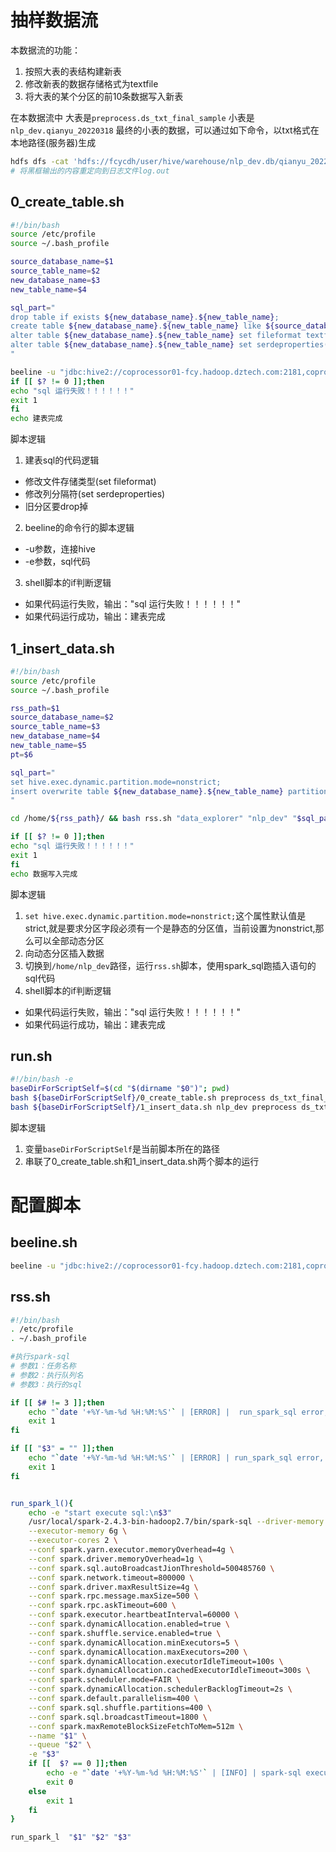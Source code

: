 # 抽样数据流
本数据流的功能：
1. 按照大表的表结构建新表
2. 修改新表的数据存储格式为textfile
3. 将大表的某个分区的前10条数据写入新表

在本数据流中
大表是`preprocess.ds_txt_final_sample`
小表是`nlp_dev.qianyu_20220318`
最终的小表的数据，可以通过如下命令，以txt格式在本地路径(服务器)生成
```bash
hdfs dfs -cat 'hdfs://fcycdh/user/hive/warehouse/nlp_dev.db/qianyu_20220318/the_date=2021-12-02/file_no=merge_20211202_1202_L0/part-00000-61596164-a9ba-4e59-a62c-192d8f69e9a8.c000'>log.out
# 将黑框输出的内容重定向到日志文件log.out
```

## 0_create_table.sh
```bash
#!/bin/bash
source /etc/profile
source ~/.bash_profile

source_database_name=$1
source_table_name=$2
new_database_name=$3
new_table_name=$4

sql_part="
drop table if exists ${new_database_name}.${new_table_name};
create table ${new_database_name}.${new_table_name} like ${source_database_name}.${source_table_name};
alter table ${new_database_name}.${new_table_name} set fileformat textfile;
alter table ${new_database_name}.${new_table_name} set serdeproperties('serialization.format'='\t', 'field.delim'='\t');
"

beeline -u "jdbc:hive2://coprocessor01-fcy.hadoop.dztech.com:2181,coprocessor02-fcy.hadoop.dztech.com:2181,coprocessor03-fcy.hadoop.dztech.com:2181/;serviceDiscoveryMode=zooKeeper;zooKeeperNamespace=hiveserver2" -e "$sql_part"
if [[ $? != 0 ]];then
echo "sql 运行失败！！！！！！"
exit 1
fi
echo 建表完成
```
脚本逻辑
1. 建表sql的代码逻辑
- 修改文件存储类型(set fileformat)
- 修改列分隔符(set serdeproperties)
- 旧分区要drop掉

2. beeline的命令行的脚本逻辑
- -u参数，连接hive
- -e参数，sql代码

3. shell脚本的if判断逻辑
- 如果代码运行失败，输出："sql 运行失败！！！！！！"
- 如果代码运行成功，输出：建表完成

## 1_insert_data.sh
```bash
#!/bin/bash
source /etc/profile
source ~/.bash_profile

rss_path=$1
source_database_name=$2
source_table_name=$3
new_database_name=$4
new_table_name=$5
pt=$6

sql_part="
set hive.exec.dynamic.partition.mode=nonstrict;
insert overwrite table ${new_database_name}.${new_table_name} partition(the_date,file_no) select * from ${source_database_name}.${source_table_name} where the_date='${pt}' limit 1000;
"

cd /home/${rss_path}/ && bash rss.sh "data_explorer" "nlp_dev" "$sql_part"

if [[ $? != 0 ]];then
echo "sql 运行失败！！！！！！"
exit 1
fi
echo 数据写入完成
```
脚本逻辑
1. `set hive.exec.dynamic.partition.mode=nonstrict;`这个属性默认值是strict,就是要求分区字段必须有一个是静态的分区值，当前设置为nonstrict,那么可以全部动态分区
2. 向动态分区插入数据
3. 切换到`/home/nlp_dev`路径，运行`rss.sh`脚本，使用spark_sql跑插入语句的sql代码
4. shell脚本的if判断逻辑
- 如果代码运行失败，输出："sql 运行失败！！！！！！"
- 如果代码运行成功，输出：建表完成

## run.sh
```bash
#!/bin/bash -e
baseDirForScriptSelf=$(cd "$(dirname "$0")"; pwd)
bash ${baseDirForScriptSelf}/0_create_table.sh preprocess ds_txt_final_sample nlp_dev qianyu_20220318
bash ${baseDirForScriptSelf}/1_insert_data.sh nlp_dev preprocess ds_txt_final_sample nlp_dev qianyu_20220318 2021-11
```
脚本逻辑
1. 变量`baseDirForScriptSelf`是当前脚本所在的路径
2. 串联了0_create_table.sh和1_insert_data.sh两个脚本的运行

# 配置脚本
## beeline.sh
```bash
beeline -u "jdbc:hive2://coprocessor01-fcy.hadoop.dztech.com:2181,coprocessor02-fcy.hadoop.dztech.com:2181,coprocessor03-fcy.hadoop.dztech.com:2181/;serviceDiscoveryMode=zooKeeper;zooKeeperNamespace=hiveserver2"
```

## rss.sh
```bash
#!/bin/bash
. /etc/profile
. ~/.bash_profile

#执行spark-sql
# 参数1：任务名称
# 参数2：执行队列名
# 参数3：执行的sql

if [[ $# != 3 ]];then
    echo "`date '+%Y-%m-%d %H:%M:%S'` | [ERROR] |  run_spark_sql error, error args num"
    exit 1
fi

if [[ "$3" = "" ]];then
    echo "`date '+%Y-%m-%d %H:%M:%S'` | [ERROR] | run_spark_sql error, the sql string can not be empty"
    exit 1
fi


run_spark_l(){
    echo -e "start execute sql:\n$3"
    /usr/local/spark-2.4.3-bin-hadoop2.7/bin/spark-sql --driver-memory 4g \
    --executor-memory 6g \
    --executor-cores 2 \
    --conf spark.yarn.executor.memoryOverhead=4g \
    --conf spark.driver.memoryOverhead=1g \
    --conf spark.sql.autoBroadcastJionThreshold=500485760 \
    --conf spark.network.timeout=800000 \
    --conf spark.driver.maxResultSize=4g \
    --conf spark.rpc.message.maxSize=500 \
    --conf spark.rpc.askTimeout=600 \
    --conf spark.executor.heartbeatInterval=60000 \
    --conf spark.dynamicAllocation.enabled=true \
    --conf spark.shuffle.service.enabled=true \
    --conf spark.dynamicAllocation.minExecutors=5 \
    --conf spark.dynamicAllocation.maxExecutors=200 \
    --conf spark.dynamicAllocation.executorIdleTimeout=100s \
    --conf spark.dynamicAllocation.cachedExecutorIdleTimeout=300s \
    --conf spark.scheduler.mode=FAIR \
    --conf spark.dynamicAllocation.schedulerBacklogTimeout=2s \
    --conf spark.default.parallelism=400 \
    --conf spark.sql.shuffle.partitions=400 \
    --conf spark.sql.broadcastTimeout=1800 \
    --conf spark.maxRemoteBlockSizeFetchToMem=512m \
    --name "$1" \
    --queue "$2" \
    -e "$3"
    if [[  $? == 0 ]];then
        echo -e "`date '+%Y-%m-%d %H:%M:%S'` | [INFO] | spark-sql execute success,sql:\n$3"
        exit 0
    else
        exit 1
    fi
}

run_spark_l  "$1" "$2" "$3"
```

